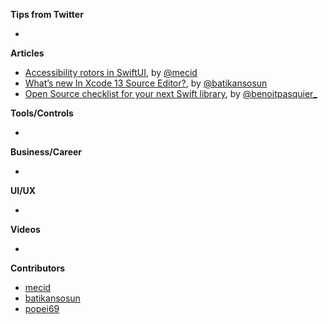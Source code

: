 **Tips from Twitter**

*

**Articles**

* [Accessibility rotors in SwiftUI](https://swiftwithmajid.com/2021/09/14/accessibility-rotors-in-swiftui/), by [@mecid](https://twitter.com/mecid)
* [What’s new In Xcode 13 Source Editor?](https://batikansosun.medium.com/whats-new-in-xcode-13-source-editor-c4b6cd8a7295), by [@batikansosun](https://twitter.com/batikansosun)
* [Open Source checklist for your next Swift library](https://benoitpasquier.com/open-source-checklist-swift-library/), by [@benoitpasquier_](https://twitter.com/benoitpasquier_)

**Tools/Controls**

* 

**Business/Career**

* 

**UI/UX**

* 

**Videos**

* 

**Contributors**

* [mecid](https://github.com/mecid)
* [batikansosun](https://github.com/batikansosun)
* [popei69](https://github.com/popei69)
